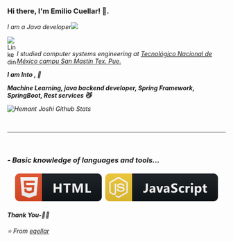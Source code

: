 ### Hi there, I'm Emilio Cuellar! 👋.


<p><em>I am a Java developer<img src="https://media.giphy.com/media/WUlplcMpOCEmTGBtBW/giphy.gif" width="30"> 
</em></p>
<a href="https://www.linkedin.com/in/eqellar/">
  <img align="left" alt="Linkedin" width="22px" src="https://cdn.jsdelivr.net/npm/simple-icons@v3/icons/linkedin.svg" />
</a>
<br />
<p><em>I studied computer systems engineering at <a href="http://www.itssmt.edu.mx/">Tecnológico Nacional de México campu San Mastín Tex. Pue.</a>
  
<br />


**I am Into , 🙏**

**Machine Learning, java backend developer, Spring Framework, SpringBoot, Rest services 😼**
<br />


![Hemant Joshi Github Stats](https://github-readme-stats.vercel.app/api?username=eqellar&show_icons=true&title_color=fff&icon_color=79ff97&text_color=9f9f9f&bg_color=151515)

<br />

*************

<br />

### - Basic knowledge of languages and tools...

<p align="center">
 <img src="https://raw.githubusercontent.com/8bithemant/8bithemant/master/svg/dev/languages/html.svg" alt="Twitter" style="vertical-align:top; margin:4px"><img src="https://raw.githubusercontent.com/8bithemant/8bithemant/master/svg/dev/languages/js.svg" alt="Twitter" style="vertical-align:top; margin:4px"><img 




***********************************

#### Thank You-🙏🏼



⭐️ From [eqellar](https://github.com/eqellar)
